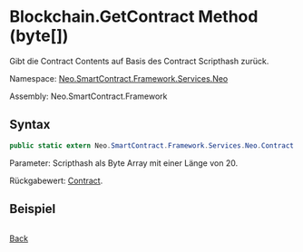 # Blockchain.GetContract Method (byte[])

Gibt die Contract Contents auf Basis des Contract Scripthash zurück.

Namespace: [Neo.SmartContract.Framework.Services.Neo](../../neo.md)

Assembly: Neo.SmartContract.Framework

## Syntax

```c#
public static extern Neo.SmartContract.Framework.Services.Neo.Contract GetContract(byte[] script_hash)
```

Parameter: Scripthash als Byte Array mit einer Länge von 20.

Rückgabewert: [Contract](../Contract.md).

## Beispiel

```

```



[Back](../Blockchain.md)
